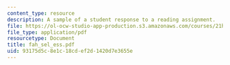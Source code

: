 ```yaml
---
content_type: resource
description: A sample of a student response to a reading assignment.
file: https://ol-ocw-studio-app-production.s3.amazonaws.com/courses/21h-931-seminar-in-historical-methods-spring-2004/93175d5c8e1c18cdef2d1420d7e3655e_fah_sel_ess.pdf
file_type: application/pdf
resourcetype: Document
title: fah_sel_ess.pdf
uid: 93175d5c-8e1c-18cd-ef2d-1420d7e3655e
---
```

